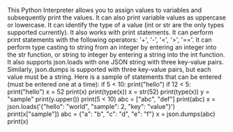 This Python Interpreter allows you to assign values to variables and subsequently print the values. It can also print variable values as uppercase or lowercase. It can identify the type of a value (int or str are the only types supported currently). It also works with print statements. It can perform print statements with the following operators: '+', '-', '<', '>', '=='. It can perform type casting to string from an integer by entering an integer into the str function, or string to integer by entering a string into the int function. It also supports json.loads with one JSON string with three key-value pairs. Similarly, json.dumps is supported with three key-value pairs, but each value must be a string. Here is a sample of statements that can be entered (must be entered one at a time):
if 5 < 10:
  print("hello")
if 12 < 5:
  print("hello")
x = 52
print(x)
print(type(x))
x = str(52)
print(type(x))
y = "sample"
print(y.upper())
print(5 < 10)
abc = ["abc", "def"]
print(abc)
x = json.loads('{"hello": "world", "sample": 2, "key": "value"}')
print(x["sample"])
abc = {"a": "b", "c": "d", "e": "f"}
x = json.dumps(abc)
print(x)
